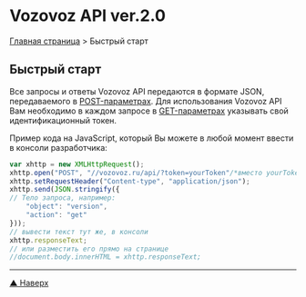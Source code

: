 # <a name="up"/>Vozovoz API ver.2.0

[Главная страница](/README.md) > Быстрый старт

## Быстрый старт

Все запросы и ответы Vozovoz API передаются в формате JSON, передаваемого в [POST-параметрах](params/post.md).
Для использования Vozovoz API Вам необходимо в каждом запросе в [GET-параметрах](params/get.md) указывать свой идентификационный токен.

Пример кода на JavaScript, который Вы можете в любой момент ввести в консоли разработчика:

```javascript
var xhttp = new XMLHttpRequest();
xhttp.open("POST", "//vozovoz.ru/api/?token=yourToken"/*вместо yourToken должен быть указан Ваш идентификационный токен-ключ*/, false);
xhttp.setRequestHeader("Content-type", "application/json");
xhttp.send(JSON.stringify({
// Тело запроса, например:
    "object": "version",
    "action": "get"
}));
// вывести текст тут же, в консоли
xhttp.responseText;
// или разместить его прямо на странице
//document.body.innerHTML = xhttp.responseText;
```

***
[▲ Наверх](#up)